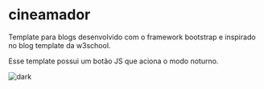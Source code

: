 # cineamador

Template para blogs desenvolvido com o framework bootstrap e inspirado no blog template da w3school.

Esse template possui um botão JS que aciona o modo noturno.

![dark](https://user-images.githubusercontent.com/69128807/116317850-4b903700-a78a-11eb-9991-963538b5f628.jpg)


